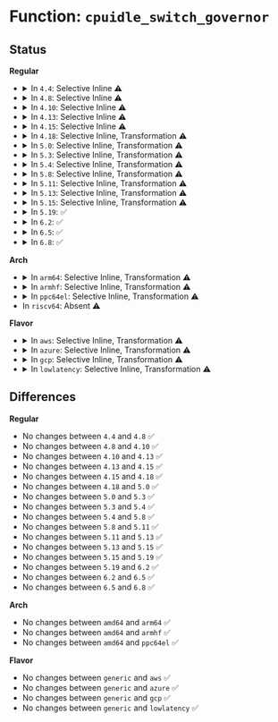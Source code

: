 # Function: <code>cpuidle_switch_governor</code>

## Status
<b>Regular</b>
<ul>
<li>
<details>
<summary>In <code>4.4</code>: Selective Inline ⚠️</summary>

```c
int cpuidle_switch_governor(struct cpuidle_governor *gov);
```

**Collision:** Unique Global

**Inline:** Selective

**Transformation:** False

**Instances:**

```
In drivers/cpuidle/governor.c (ffffffff816bc210)
Location: drivers/cpuidle/governor.c:44
Inline: True
Direct callers:
  - drivers/cpuidle/governor.c:cpuidle_register_governor
  - drivers/cpuidle/sysfs.c:store_current_governor
```
**Symbols:**

```
ffffffff816bc210-ffffffff816bc2f8: cpuidle_switch_governor (STB_GLOBAL)
```
</details>
</li>
<li>
<details>
<summary>In <code>4.8</code>: Selective Inline ⚠️</summary>

```c
int cpuidle_switch_governor(struct cpuidle_governor *gov);
```

**Collision:** Unique Global

**Inline:** Selective

**Transformation:** False

**Instances:**

```
In drivers/cpuidle/governor.c (ffffffff8171db20)
Location: drivers/cpuidle/governor.c:44
Inline: True
Direct callers:
  - drivers/cpuidle/governor.c:cpuidle_register_governor
  - drivers/cpuidle/sysfs.c:store_current_governor
```
**Symbols:**

```
ffffffff8171db20-ffffffff8171dc08: cpuidle_switch_governor (STB_GLOBAL)
```
</details>
</li>
<li>
<details>
<summary>In <code>4.10</code>: Selective Inline ⚠️</summary>

```c
int cpuidle_switch_governor(struct cpuidle_governor *gov);
```

**Collision:** Unique Global

**Inline:** Selective

**Transformation:** False

**Instances:**

```
In drivers/cpuidle/governor.c (ffffffff81750690)
Location: drivers/cpuidle/governor.c:43
Inline: True
Direct callers:
  - drivers/cpuidle/governor.c:cpuidle_register_governor
  - drivers/cpuidle/sysfs.c:store_current_governor
```
**Symbols:**

```
ffffffff81750690-ffffffff8175074b: cpuidle_switch_governor (STB_GLOBAL)
```
</details>
</li>
<li>
<details>
<summary>In <code>4.13</code>: Selective Inline ⚠️</summary>

```c
int cpuidle_switch_governor(struct cpuidle_governor *gov);
```

**Collision:** Unique Global

**Inline:** Selective

**Transformation:** False

**Instances:**

```
In drivers/cpuidle/governor.c (ffffffff8176f130)
Location: drivers/cpuidle/governor.c:43
Inline: True
Direct callers:
  - drivers/cpuidle/governor.c:cpuidle_register_governor
  - drivers/cpuidle/sysfs.c:store_current_governor
```
**Symbols:**

```
ffffffff8176f130-ffffffff8176f1eb: cpuidle_switch_governor (STB_GLOBAL)
```
</details>
</li>
<li>
<details>
<summary>In <code>4.15</code>: Selective Inline ⚠️</summary>

```c
int cpuidle_switch_governor(struct cpuidle_governor *gov);
```

**Collision:** Unique Global

**Inline:** Selective

**Transformation:** False

**Instances:**

```
In drivers/cpuidle/governor.c (ffffffff817e4990)
Location: drivers/cpuidle/governor.c:43
Inline: True
Direct callers:
  - drivers/cpuidle/governor.c:cpuidle_register_governor
  - drivers/cpuidle/sysfs.c:store_current_governor
```
**Symbols:**

```
ffffffff817e4990-ffffffff817e4a4b: cpuidle_switch_governor (STB_GLOBAL)
```
</details>
</li>
<li>
<details>
<summary>In <code>4.18</code>: Selective Inline, Transformation ⚠️</summary>

```c
int cpuidle_switch_governor(struct cpuidle_governor *gov);
```

**Collision:** Unique Global

**Inline:** Selective

**Transformation:** True

**Instances:**

```
In drivers/cpuidle/governor.c (ffffffff8182dd6b)
Location: drivers/cpuidle/governor.c:43
Inline: True
Inline callers:
  - drivers/cpuidle/governor.c:cpuidle_register_governor
Direct callers:
  - drivers/cpuidle/governor.c:cpuidle_register_governor
  - drivers/cpuidle/sysfs.c:store_current_governor
```
**Symbols:**

```
ffffffff8182dbc0-ffffffff8182dc6d: cpuidle_switch_governor.part.2 (STB_LOCAL)
ffffffff8182dc70-ffffffff8182dc97: cpuidle_switch_governor (STB_GLOBAL)
```
</details>
</li>
<li>
<details>
<summary>In <code>5.0</code>: Selective Inline, Transformation ⚠️</summary>

```c
int cpuidle_switch_governor(struct cpuidle_governor *gov);
```

**Collision:** Unique Global

**Inline:** Selective

**Transformation:** True

**Instances:**

```
In drivers/cpuidle/governor.c (ffffffff81859f25)
Location: drivers/cpuidle/governor.c:46
Inline: True
Inline callers:
  - drivers/cpuidle/governor.c:cpuidle_register_governor
Direct callers:
  - drivers/cpuidle/governor.c:cpuidle_register_governor
  - drivers/cpuidle/sysfs.c:store_current_governor
```
**Symbols:**

```
ffffffff81859d40-ffffffff81859ded: cpuidle_switch_governor.part.2 (STB_LOCAL)
ffffffff81859df0-ffffffff81859e17: cpuidle_switch_governor (STB_GLOBAL)
```
</details>
</li>
<li>
<details>
<summary>In <code>5.3</code>: Selective Inline, Transformation ⚠️</summary>

```c
int cpuidle_switch_governor(struct cpuidle_governor *gov);
```

**Collision:** Unique Global

**Inline:** Selective

**Transformation:** True

**Instances:**

```
In drivers/cpuidle/governor.c (ffffffff8189d875)
Location: drivers/cpuidle/governor.c:46
Inline: True
Inline callers:
  - drivers/cpuidle/governor.c:cpuidle_register_governor
Direct callers:
  - drivers/cpuidle/governor.c:cpuidle_register_governor
  - drivers/cpuidle/sysfs.c:store_current_governor
```
**Symbols:**

```
ffffffff8189d680-ffffffff8189d731: cpuidle_switch_governor.part.0 (STB_LOCAL)
ffffffff8189d740-ffffffff8189d767: cpuidle_switch_governor (STB_GLOBAL)
```
</details>
</li>
<li>
<details>
<summary>In <code>5.4</code>: Selective Inline, Transformation ⚠️</summary>

```c
int cpuidle_switch_governor(struct cpuidle_governor *gov);
```

**Collision:** Unique Global

**Inline:** Selective

**Transformation:** True

**Instances:**

```
In drivers/cpuidle/governor.c (ffffffff818cfd14)
Location: drivers/cpuidle/governor.c:47
Inline: True
Inline callers:
  - drivers/cpuidle/governor.c:cpuidle_register_governor
Direct callers:
  - drivers/cpuidle/governor.c:cpuidle_register_governor
  - drivers/cpuidle/sysfs.c:store_current_governor
```
**Symbols:**

```
ffffffff818cfaf0-ffffffff818cfba1: cpuidle_switch_governor.part.0 (STB_LOCAL)
ffffffff818cfc10-ffffffff818cfc37: cpuidle_switch_governor (STB_GLOBAL)
```
</details>
</li>
<li>
<details>
<summary>In <code>5.8</code>: Selective Inline, Transformation ⚠️</summary>

```c
int cpuidle_switch_governor(struct cpuidle_governor *gov);
```

**Collision:** Unique Global

**Inline:** Selective

**Transformation:** True

**Instances:**

```
In drivers/cpuidle/governor.c (ffffffff819a2385)
Location: drivers/cpuidle/governor.c:47
Inline: True
Inline callers:
  - drivers/cpuidle/governor.c:cpuidle_register_governor
Direct callers:
  - drivers/cpuidle/governor.c:cpuidle_register_governor
  - drivers/cpuidle/sysfs.c:store_current_governor
```
**Symbols:**

```
ffffffff819a2130-ffffffff819a21e1: cpuidle_switch_governor.part.0 (STB_LOCAL)
ffffffff819a2250-ffffffff819a2277: cpuidle_switch_governor (STB_GLOBAL)
```
</details>
</li>
<li>
<details>
<summary>In <code>5.11</code>: Selective Inline, Transformation ⚠️</summary>

```c
int cpuidle_switch_governor(struct cpuidle_governor *gov);
```

**Collision:** Unique Global

**Inline:** Selective

**Transformation:** True

**Instances:**

```
In drivers/cpuidle/governor.c (ffffffff819a5345)
Location: drivers/cpuidle/governor.c:47
Inline: True
Inline callers:
  - drivers/cpuidle/governor.c:cpuidle_register_governor
Direct callers:
  - drivers/cpuidle/governor.c:cpuidle_register_governor
  - drivers/cpuidle/sysfs.c:store_current_governor
```
**Symbols:**

```
ffffffff819a50f0-ffffffff819a51a1: cpuidle_switch_governor.part.0 (STB_LOCAL)
ffffffff819a5210-ffffffff819a5237: cpuidle_switch_governor (STB_GLOBAL)
```
</details>
</li>
<li>
<details>
<summary>In <code>5.13</code>: Selective Inline, Transformation ⚠️</summary>

```c
int cpuidle_switch_governor(struct cpuidle_governor *gov);
```

**Collision:** Unique Global

**Inline:** Selective

**Transformation:** True

**Instances:**

```
In drivers/cpuidle/governor.c (ffffffff81989fb5)
Location: drivers/cpuidle/governor.c:47
Inline: True
Inline callers:
  - drivers/cpuidle/governor.c:cpuidle_register_governor
Direct callers:
  - drivers/cpuidle/governor.c:cpuidle_register_governor
  - drivers/cpuidle/sysfs.c:store_current_governor
```
**Symbols:**

```
ffffffff81989d60-ffffffff81989e11: cpuidle_switch_governor.part.0 (STB_LOCAL)
ffffffff81989e80-ffffffff81989ea7: cpuidle_switch_governor (STB_GLOBAL)
```
</details>
</li>
<li>
<details>
<summary>In <code>5.15</code>: Selective Inline, Transformation ⚠️</summary>

```c
int cpuidle_switch_governor(struct cpuidle_governor *gov);
```

**Collision:** Unique Global

**Inline:** Selective

**Transformation:** True

**Instances:**

```
In drivers/cpuidle/governor.c (ffffffff81a34915)
Location: drivers/cpuidle/governor.c:47
Inline: True
Inline callers:
  - drivers/cpuidle/governor.c:cpuidle_register_governor
Direct callers:
  - drivers/cpuidle/governor.c:cpuidle_register_governor
  - drivers/cpuidle/sysfs.c:store_current_governor
```
**Symbols:**

```
ffffffff81a346c0-ffffffff81a34771: cpuidle_switch_governor.part.0 (STB_LOCAL)
ffffffff81a347e0-ffffffff81a34807: cpuidle_switch_governor (STB_GLOBAL)
```
</details>
</li>
<li>
<details>
<summary>In <code>5.19</code>: ✅</summary>

```c
int cpuidle_switch_governor(struct cpuidle_governor *gov);
```

**Collision:** Unique Global

**Inline:** No

**Transformation:** False

**Instances:**

```
In drivers/cpuidle/governor.c (ffffffff81ba0f90)
Location: drivers/cpuidle/governor.c:47
Inline: False
Direct callers:
  - drivers/cpuidle/governor.c:cpuidle_register_governor
  - drivers/cpuidle/sysfs.c:store_current_governor
```
**Symbols:**

```
ffffffff81ba0f90-ffffffff81ba1063: cpuidle_switch_governor (STB_GLOBAL)
```
</details>
</li>
<li>
<details>
<summary>In <code>6.2</code>: ✅</summary>

```c
int cpuidle_switch_governor(struct cpuidle_governor *gov);
```

**Collision:** Unique Global

**Inline:** No

**Transformation:** False

**Instances:**

```
In drivers/cpuidle/governor.c (ffffffff81d42c70)
Location: drivers/cpuidle/governor.c:47
Inline: False
Direct callers:
  - drivers/cpuidle/governor.c:cpuidle_register_governor
  - drivers/cpuidle/sysfs.c:store_current_governor
```
**Symbols:**

```
ffffffff81d42c70-ffffffff81d42d4d: cpuidle_switch_governor (STB_GLOBAL)
```
</details>
</li>
<li>
<details>
<summary>In <code>6.5</code>: ✅</summary>

```c
int cpuidle_switch_governor(struct cpuidle_governor *gov);
```

**Collision:** Unique Global

**Inline:** No

**Transformation:** False

**Instances:**

```
In drivers/cpuidle/governor.c (ffffffff81dace90)
Location: drivers/cpuidle/governor.c:47
Inline: False
Direct callers:
  - drivers/cpuidle/governor.c:cpuidle_register_governor
  - drivers/cpuidle/sysfs.c:store_current_governor
```
**Symbols:**

```
ffffffff81dace90-ffffffff81dacf6d: cpuidle_switch_governor (STB_GLOBAL)
```
</details>
</li>
<li>
<details>
<summary>In <code>6.8</code>: ✅</summary>

```c
int cpuidle_switch_governor(struct cpuidle_governor *gov);
```

**Collision:** Unique Global

**Inline:** No

**Transformation:** False

**Instances:**

```
In drivers/cpuidle/governor.c (ffffffff81e64f30)
Location: drivers/cpuidle/governor.c:47
Inline: False
Direct callers:
  - drivers/cpuidle/governor.c:cpuidle_register_governor
  - drivers/cpuidle/sysfs.c:store_current_governor
```
**Symbols:**

```
ffffffff81e64f30-ffffffff81e6500d: cpuidle_switch_governor (STB_GLOBAL)
```
</details>
</li>
</ul>
<b>Arch</b>
<ul>
<li>
<details>
<summary>In <code>arm64</code>: Selective Inline, Transformation ⚠️</summary>

```c
int cpuidle_switch_governor(struct cpuidle_governor *gov);
```

**Collision:** Unique Global

**Inline:** Selective

**Transformation:** True

**Instances:**

```
In drivers/cpuidle/governor.c (ffff800010b27ffc)
Location: drivers/cpuidle/governor.c:47
Inline: True
Inline callers:
  - drivers/cpuidle/governor.c:cpuidle_register_governor
Direct callers:
  - drivers/cpuidle/governor.c:cpuidle_register_governor
  - drivers/cpuidle/sysfs.c:store_current_governor
```
**Symbols:**

```
ffff800010b27d70-ffff800010b27e44: cpuidle_switch_governor.part.0 (STB_LOCAL)
ffff800010b27ed0-ffff800010b27f20: cpuidle_switch_governor (STB_GLOBAL)
```
</details>
</li>
<li>
<details>
<summary>In <code>armhf</code>: Selective Inline, Transformation ⚠️</summary>

```c
int cpuidle_switch_governor(struct cpuidle_governor *gov);
```

**Collision:** Unique Global

**Inline:** Selective

**Transformation:** True

**Instances:**

```
In drivers/cpuidle/governor.c (c0c02ca0)
Location: drivers/cpuidle/governor.c:47
Inline: True
Inline callers:
  - drivers/cpuidle/governor.c:cpuidle_register_governor
Direct callers:
  - drivers/cpuidle/governor.c:cpuidle_register_governor
  - drivers/cpuidle/sysfs.c:store_current_governor
```
**Symbols:**

```
c0c02a5c-c0c02b0c: cpuidle_switch_governor.part.0 (STB_LOCAL)
c0c02b7c-c0c02bc4: cpuidle_switch_governor (STB_GLOBAL)
```
</details>
</li>
<li>
<details>
<summary>In <code>ppc64el</code>: Selective Inline, Transformation ⚠️</summary>

```c
int cpuidle_switch_governor(struct cpuidle_governor *gov);
```

**Collision:** Unique Global

**Inline:** Selective

**Transformation:** True

**Instances:**

```
In drivers/cpuidle/governor.c (c000000000c1f4a4)
Location: drivers/cpuidle/governor.c:47
Inline: True
Inline callers:
  - drivers/cpuidle/governor.c:cpuidle_register_governor
Direct callers:
  - drivers/cpuidle/governor.c:cpuidle_register_governor
  - drivers/cpuidle/sysfs.c:store_current_governor
```
**Symbols:**

```
c000000000c1f180-c000000000c1f290: cpuidle_switch_governor.part.0 (STB_LOCAL)
c000000000c1f360-c000000000c1f3a0: cpuidle_switch_governor (STB_GLOBAL)
```
</details>
</li>
<li>
In <code>riscv64</code>: Absent ⚠️
</li>
</ul>
<b>Flavor</b>
<ul>
<li>
<details>
<summary>In <code>aws</code>: Selective Inline, Transformation ⚠️</summary>

```c
int cpuidle_switch_governor(struct cpuidle_governor *gov);
```

**Collision:** Unique Global

**Inline:** Selective

**Transformation:** True

**Instances:**

```
In drivers/cpuidle/governor.c (ffffffff818737b4)
Location: drivers/cpuidle/governor.c:47
Inline: True
Inline callers:
  - drivers/cpuidle/governor.c:cpuidle_register_governor
Direct callers:
  - drivers/cpuidle/governor.c:cpuidle_register_governor
  - drivers/cpuidle/sysfs.c:store_current_governor
```
**Symbols:**

```
ffffffff81873590-ffffffff81873641: cpuidle_switch_governor.part.0 (STB_LOCAL)
ffffffff818736b0-ffffffff818736d7: cpuidle_switch_governor (STB_GLOBAL)
```
</details>
</li>
<li>
<details>
<summary>In <code>azure</code>: Selective Inline, Transformation ⚠️</summary>

```c
int cpuidle_switch_governor(struct cpuidle_governor *gov);
```

**Collision:** Unique Global

**Inline:** Selective

**Transformation:** True

**Instances:**

```
In drivers/cpuidle/governor.c (ffffffff8183d5a4)
Location: drivers/cpuidle/governor.c:47
Inline: True
Inline callers:
  - drivers/cpuidle/governor.c:cpuidle_register_governor
Direct callers:
  - drivers/cpuidle/governor.c:cpuidle_register_governor
  - drivers/cpuidle/sysfs.c:store_current_governor
```
**Symbols:**

```
ffffffff8183d380-ffffffff8183d431: cpuidle_switch_governor.part.0 (STB_LOCAL)
ffffffff8183d4a0-ffffffff8183d4c7: cpuidle_switch_governor (STB_GLOBAL)
```
</details>
</li>
<li>
<details>
<summary>In <code>gcp</code>: Selective Inline, Transformation ⚠️</summary>

```c
int cpuidle_switch_governor(struct cpuidle_governor *gov);
```

**Collision:** Unique Global

**Inline:** Selective

**Transformation:** True

**Instances:**

```
In drivers/cpuidle/governor.c (ffffffff818c51c4)
Location: drivers/cpuidle/governor.c:47
Inline: True
Inline callers:
  - drivers/cpuidle/governor.c:cpuidle_register_governor
Direct callers:
  - drivers/cpuidle/governor.c:cpuidle_register_governor
  - drivers/cpuidle/sysfs.c:store_current_governor
```
**Symbols:**

```
ffffffff818c4fa0-ffffffff818c5051: cpuidle_switch_governor.part.0 (STB_LOCAL)
ffffffff818c50c0-ffffffff818c50e7: cpuidle_switch_governor (STB_GLOBAL)
```
</details>
</li>
<li>
<details>
<summary>In <code>lowlatency</code>: Selective Inline, Transformation ⚠️</summary>

```c
int cpuidle_switch_governor(struct cpuidle_governor *gov);
```

**Collision:** Unique Global

**Inline:** Selective

**Transformation:** True

**Instances:**

```
In drivers/cpuidle/governor.c (ffffffff818e1624)
Location: drivers/cpuidle/governor.c:47
Inline: True
Inline callers:
  - drivers/cpuidle/governor.c:cpuidle_register_governor
Direct callers:
  - drivers/cpuidle/governor.c:cpuidle_register_governor
  - drivers/cpuidle/sysfs.c:store_current_governor
```
**Symbols:**

```
ffffffff818e1400-ffffffff818e14b1: cpuidle_switch_governor.part.0 (STB_LOCAL)
ffffffff818e1520-ffffffff818e1547: cpuidle_switch_governor (STB_GLOBAL)
```
</details>
</li>
</ul>

## Differences
<b>Regular</b>
<ul>
<li>
No changes between <code>4.4</code> and <code>4.8</code> ✅
</li>
<li>
No changes between <code>4.8</code> and <code>4.10</code> ✅
</li>
<li>
No changes between <code>4.10</code> and <code>4.13</code> ✅
</li>
<li>
No changes between <code>4.13</code> and <code>4.15</code> ✅
</li>
<li>
No changes between <code>4.15</code> and <code>4.18</code> ✅
</li>
<li>
No changes between <code>4.18</code> and <code>5.0</code> ✅
</li>
<li>
No changes between <code>5.0</code> and <code>5.3</code> ✅
</li>
<li>
No changes between <code>5.3</code> and <code>5.4</code> ✅
</li>
<li>
No changes between <code>5.4</code> and <code>5.8</code> ✅
</li>
<li>
No changes between <code>5.8</code> and <code>5.11</code> ✅
</li>
<li>
No changes between <code>5.11</code> and <code>5.13</code> ✅
</li>
<li>
No changes between <code>5.13</code> and <code>5.15</code> ✅
</li>
<li>
No changes between <code>5.15</code> and <code>5.19</code> ✅
</li>
<li>
No changes between <code>5.19</code> and <code>6.2</code> ✅
</li>
<li>
No changes between <code>6.2</code> and <code>6.5</code> ✅
</li>
<li>
No changes between <code>6.5</code> and <code>6.8</code> ✅
</li>
</ul>
<b>Arch</b>
<ul>
<li>
No changes between <code>amd64</code> and <code>arm64</code> ✅
</li>
<li>
No changes between <code>amd64</code> and <code>armhf</code> ✅
</li>
<li>
No changes between <code>amd64</code> and <code>ppc64el</code> ✅
</li>
</ul>
<b>Flavor</b>
<ul>
<li>
No changes between <code>generic</code> and <code>aws</code> ✅
</li>
<li>
No changes between <code>generic</code> and <code>azure</code> ✅
</li>
<li>
No changes between <code>generic</code> and <code>gcp</code> ✅
</li>
<li>
No changes between <code>generic</code> and <code>lowlatency</code> ✅
</li>
</ul>
